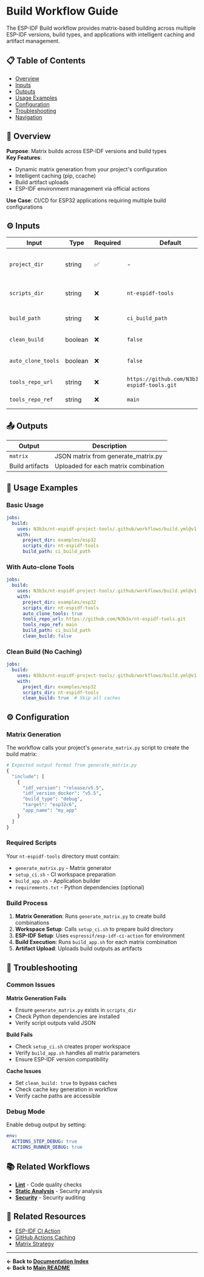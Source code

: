 # Build Workflow Guide

The ESP-IDF Build workflow provides matrix-based building across multiple ESP-IDF versions, build types, and applications with intelligent caching and artifact management.

## 📋 Table of Contents

- [Overview](#overview)
- [Inputs](#inputs)
- [Outputs](#outputs)
- [Usage Examples](#usage-examples)
- [Configuration](#configuration)
- [Troubleshooting](#troubleshooting)
- [Navigation](#navigation)

## 🎯 Overview

**Purpose**: Matrix builds across ESP-IDF versions and build types  
**Key Features**: 
- Dynamic matrix generation from your project's configuration
- Intelligent caching (pip, ccache)
- Build artifact uploads
- ESP-IDF environment management via official actions

**Use Case**: CI/CD for ESP32 applications requiring multiple build configurations

## ⚙️ Inputs

| Input | Type | Required | Default | Description |
|-------|------|----------|---------|-------------|
| `project_dir` | string | ✅ | - | Path to ESP-IDF project (contains CMakeLists.txt) |
| `scripts_dir` | string | ❌ | `nt-espidf-tools` | Path to nt-espidf-tools directory |
| `build_path` | string | ❌ | `ci_build_path` | Staging/build workspace directory |
| `clean_build` | boolean | ❌ | `false` | Skip caches for clean build |
| `auto_clone_tools` | boolean | ❌ | `false` | Auto-clone tools repo if missing |
| `tools_repo_url` | string | ❌ | `https://github.com/N3b3x/nt-espidf-tools.git` | Git URL for tools repo |
| `tools_repo_ref` | string | ❌ | `main` | Branch/tag for tools repo |

## 📤 Outputs

| Output | Description |
|--------|-------------|
| `matrix` | JSON matrix from generate_matrix.py |
| Build artifacts | Uploaded for each matrix combination |

## 🚀 Usage Examples

### Basic Usage

```yaml
jobs:
  build:
    uses: N3b3x/nt-espidf-project-tools/.github/workflows/build.yml@v1
    with:
      project_dir: examples/esp32
      scripts_dir: nt-espidf-tools
      build_path: ci_build_path
```

### With Auto-clone Tools

```yaml
jobs:
  build:
    uses: N3b3x/nt-espidf-project-tools/.github/workflows/build.yml@v1
    with:
      project_dir: examples/esp32
      scripts_dir: nt-espidf-tools
      auto_clone_tools: true
      tools_repo_url: https://github.com/N3b3x/nt-espidf-tools.git
      tools_repo_ref: main
      build_path: ci_build_path
      clean_build: false
```

### Clean Build (No Caching)

```yaml
jobs:
  build:
    uses: N3b3x/nt-espidf-project-tools/.github/workflows/build.yml@v1
    with:
      project_dir: examples/esp32
      scripts_dir: nt-espidf-tools
      clean_build: true  # Skip all caches
```

## ⚙️ Configuration

### Matrix Generation

The workflow calls your project's `generate_matrix.py` script to create the build matrix:

```python
# Expected output format from generate_matrix.py
{
  "include": [
    {
      "idf_version": "release/v5.5",
      "idf_version_docker": "v5.5",
      "build_type": "debug",
      "target": "esp32c6",
      "app_name": "my_app"
    }
  ]
}
```

### Required Scripts

Your `nt-espidf-tools` directory must contain:

- `generate_matrix.py` - Matrix generator
- `setup_ci.sh` - CI workspace preparation
- `build_app.sh` - Application builder
- `requirements.txt` - Python dependencies (optional)

### Build Process

1. **Matrix Generation**: Runs `generate_matrix.py` to create build combinations
2. **Workspace Setup**: Calls `setup_ci.sh` to prepare build directory
3. **ESP-IDF Setup**: Uses `espressif/esp-idf-ci-action` for environment
4. **Build Execution**: Runs `build_app.sh` for each matrix combination
5. **Artifact Upload**: Uploads build outputs as artifacts

## 🔧 Troubleshooting

### Common Issues

**Matrix Generation Fails**
- Ensure `generate_matrix.py` exists in `scripts_dir`
- Check Python dependencies are installed
- Verify script outputs valid JSON

**Build Fails**
- Check `setup_ci.sh` creates proper workspace
- Verify `build_app.sh` handles all matrix parameters
- Ensure ESP-IDF version compatibility

**Cache Issues**
- Set `clean_build: true` to bypass caches
- Check cache key generation in workflow
- Verify cache paths are accessible

### Debug Mode

Enable debug output by setting:

```yaml
env:
  ACTIONS_STEP_DEBUG: true
  ACTIONS_RUNNER_DEBUG: true
```

## 📚 Related Workflows

- **[Lint](lint-workflow.md)** - Code quality checks
- **[Static Analysis](static-analysis-workflow.md)** - Security analysis
- **[Security](security-workflow.md)** - Security auditing

## 🔗 Related Resources

- [ESP-IDF CI Action](https://github.com/espressif/esp-idf-ci-action)
- [GitHub Actions Caching](https://docs.github.com/en/actions/using-workflows/caching-dependencies-to-speed-up-workflows)
- [Matrix Strategy](https://docs.github.com/en/actions/using-jobs/using-a-matrix-for-your-jobs)

---

**← Back to [Documentation Index](index.md)**  
**← Back to [Main README](../README.md)**

